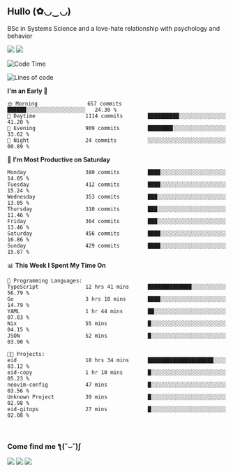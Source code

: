 <h2>Hullo (✿◡‿◡)</h2>

BSc in Systems Science and a love-hate relationship with psychology and behavior

<img src="https://github-readme-activity-graph.vercel.app/graph?username=hedonicadapter&theme=high-contrast"/>
<img src="https://github-readme-stats-git-masterrstaa-rickstaa.vercel.app/api?username=hedonicadapter&theme=highcontrast"/>

<!--START_SECTION:waka-->
![Code Time](http://img.shields.io/badge/Code%20Time-1%2C832%20hrs%2017%20mins-blue)

![Lines of code](https://img.shields.io/badge/From%20Hello%20World%20I%27ve%20Written-6.5%20million%20lines%20of%20code-blue)

**I'm an Early 🐤** 

```text
🌞 Morning                657 commits         ██████░░░░░░░░░░░░░░░░░░░   24.30 % 
🌆 Daytime                1114 commits        ██████████░░░░░░░░░░░░░░░   41.20 % 
🌃 Evening                909 commits         ████████░░░░░░░░░░░░░░░░░   33.62 % 
🌙 Night                  24 commits          ░░░░░░░░░░░░░░░░░░░░░░░░░   00.89 % 
```
📅 **I'm Most Productive on Saturday** 

```text
Monday                   380 commits         ████░░░░░░░░░░░░░░░░░░░░░   14.05 % 
Tuesday                  412 commits         ████░░░░░░░░░░░░░░░░░░░░░   15.24 % 
Wednesday                353 commits         ███░░░░░░░░░░░░░░░░░░░░░░   13.05 % 
Thursday                 310 commits         ███░░░░░░░░░░░░░░░░░░░░░░   11.46 % 
Friday                   364 commits         ███░░░░░░░░░░░░░░░░░░░░░░   13.46 % 
Saturday                 456 commits         ████░░░░░░░░░░░░░░░░░░░░░   16.86 % 
Sunday                   429 commits         ████░░░░░░░░░░░░░░░░░░░░░   15.87 % 
```


📊 **This Week I Spent My Time On** 

```text
💬 Programming Languages: 
TypeScript               12 hrs 41 mins      ██████████████░░░░░░░░░░░   56.79 % 
Go                       3 hrs 18 mins       ████░░░░░░░░░░░░░░░░░░░░░   14.79 % 
YAML                     1 hr 44 mins        ██░░░░░░░░░░░░░░░░░░░░░░░   07.83 % 
Nix                      55 mins             █░░░░░░░░░░░░░░░░░░░░░░░░   04.15 % 
JSON                     52 mins             █░░░░░░░░░░░░░░░░░░░░░░░░   03.90 % 

🐱‍💻 Projects: 
eid                      18 hrs 34 mins      █████████████████████░░░░   83.12 % 
eid-copy                 1 hr 10 mins        █░░░░░░░░░░░░░░░░░░░░░░░░   05.23 % 
neovim-config            47 mins             █░░░░░░░░░░░░░░░░░░░░░░░░   03.56 % 
Unknown Project          39 mins             █░░░░░░░░░░░░░░░░░░░░░░░░   02.98 % 
eid-gitops               27 mins             █░░░░░░░░░░░░░░░░░░░░░░░░   02.08 % 
```


<!--END_SECTION:waka-->

<br/>
<h3>Come find me ƪ(˘⌣˘)ʃ </h3>

<a href="https://hedonicadapter.com/"><img src="https://img.shields.io/badge/-Portfolio-3423A6?style=flat-square&logo=Google-Chrome&logoColor=white"/></a>
<a href="www.linkedin.com/in/sam-herman"><img src="https://img.shields.io/badge/-Sam%20Herman-0077B5?style=flat-square&logo=Linkedin&logoColor=white"/></a>
<a href="mailto:mailservice.samherman@gmail.com"><img src="https://img.shields.io/badge/-mailservice.samherman@gmail.com-D14836?style=flat-square&logo=Gmail&logoColor=white"/></a>

<!--
**cdthomp1/cdthomp1** is a ✨ _special_ ✨ repository because its `README.md` (this file) appears on your GitHub profile.


----
Credit: [cdthomp1](https://github.com/cdthomp1)

Last Edited on: 19/11/2020
